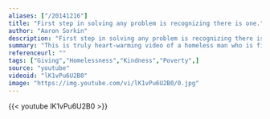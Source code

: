 ```yaml
---
aliases: ["/20141216"]
title: "First step in solving any problem is recognizing there is one."
author: "Aaron Sorkin"
description: "First step in solving any problem is recognizing there is one. - Aaron Sorkin quotes from GetInspired365.com"
summary: "This is truly heart-warming video of a homeless man who is finally given a place of his own after a crowd funding effort saw enough money raised to give him a house. The man, named only as Eric, became an internet hit back in March after Youtube prankster, Magic of Rahat, surprised him with a ‘fake’ lottery ticket in Virginia. Rahat had actually put $1,000 behind the counter of a local store and instructed the assistant to give Eric the money when he presented the ticket. The stunt was captured "
referenceurl: ""
tags: ["Giving","Homelessness","Kindness","Poverty",]
source: "youtube"
videoid: "lK1vPu6U2B0"
image: "https://img.youtube.com/vi/lK1vPu6U2B0/0.jpg"
---
```


{{< youtube lK1vPu6U2B0 >}}
